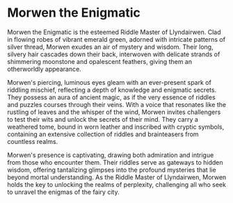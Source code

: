 # Morwen the Enigmatic

Morwen the Enigmatic is the esteemed Riddle Master of Llyndairwen. Clad in flowing robes of vibrant emerald green, adorned with intricate patterns of silver thread, Morwen exudes an air of mystery and wisdom. Their long, silvery hair cascades down their back, interwoven with delicate strands of shimmering moonstone and opalescent feathers, giving them an otherworldly appearance.

Morwen's piercing, luminous eyes gleam with an ever-present spark of riddling mischief, reflecting a depth of knowledge and enigmatic secrets. They possess an aura of ancient magic, as if the very essence of riddles and puzzles courses through their veins.
With a voice that resonates like the rustling of leaves and the whisper of the wind, Morwen invites challengers to test their wits and unlock the secrets of their mind. They carry a weathered tome, bound in worn leather and inscribed with cryptic symbols, containing an extensive collection of riddles and brainteasers from countless realms.

Morwen's presence is captivating, drawing both admiration and intrigue from those who encounter them. Their riddles serve as gateways to hidden wisdom, offering tantalizing glimpses into the profound mysteries that lie beyond mortal understanding. As the Riddle Master of Llyndairwen, Morwen holds the key to unlocking the realms of perplexity, challenging all who seek to unravel the enigmas of the fairy city.